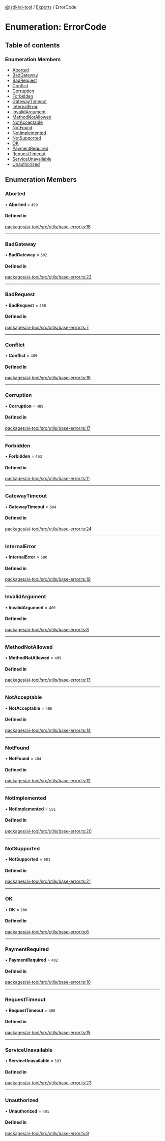 [@isdk/ai-tool](../README.md) / [Exports](../modules.md) / ErrorCode

# Enumeration: ErrorCode

## Table of contents

### Enumeration Members

- [Aborted](ErrorCode.md#aborted)
- [BadGateway](ErrorCode.md#badgateway)
- [BadRequest](ErrorCode.md#badrequest)
- [Conflict](ErrorCode.md#conflict)
- [Corruption](ErrorCode.md#corruption)
- [Forbidden](ErrorCode.md#forbidden)
- [GatewayTimeout](ErrorCode.md#gatewaytimeout)
- [InternalError](ErrorCode.md#internalerror)
- [InvalidArgument](ErrorCode.md#invalidargument)
- [MethodNotAllowed](ErrorCode.md#methodnotallowed)
- [NotAcceptable](ErrorCode.md#notacceptable)
- [NotFound](ErrorCode.md#notfound)
- [NotImplemented](ErrorCode.md#notimplemented)
- [NotSupported](ErrorCode.md#notsupported)
- [OK](ErrorCode.md#ok)
- [PaymentRequired](ErrorCode.md#paymentrequired)
- [RequestTimeout](ErrorCode.md#requesttimeout)
- [ServiceUnavailable](ErrorCode.md#serviceunavailable)
- [Unauthorized](ErrorCode.md#unauthorized)

## Enumeration Members

### Aborted

• **Aborted** = ``499``

#### Defined in

[packages/ai-tool/src/utils/base-error.ts:18](https://github.com/isdk/ai-tool.js/blob/f6e1fb7a94cb6e37d6b6a73878d1bd61b26150ea/src/utils/base-error.ts#L18)

___

### BadGateway

• **BadGateway** = ``502``

#### Defined in

[packages/ai-tool/src/utils/base-error.ts:22](https://github.com/isdk/ai-tool.js/blob/f6e1fb7a94cb6e37d6b6a73878d1bd61b26150ea/src/utils/base-error.ts#L22)

___

### BadRequest

• **BadRequest** = ``400``

#### Defined in

[packages/ai-tool/src/utils/base-error.ts:7](https://github.com/isdk/ai-tool.js/blob/f6e1fb7a94cb6e37d6b6a73878d1bd61b26150ea/src/utils/base-error.ts#L7)

___

### Conflict

• **Conflict** = ``409``

#### Defined in

[packages/ai-tool/src/utils/base-error.ts:16](https://github.com/isdk/ai-tool.js/blob/f6e1fb7a94cb6e37d6b6a73878d1bd61b26150ea/src/utils/base-error.ts#L16)

___

### Corruption

• **Corruption** = ``409``

#### Defined in

[packages/ai-tool/src/utils/base-error.ts:17](https://github.com/isdk/ai-tool.js/blob/f6e1fb7a94cb6e37d6b6a73878d1bd61b26150ea/src/utils/base-error.ts#L17)

___

### Forbidden

• **Forbidden** = ``403``

#### Defined in

[packages/ai-tool/src/utils/base-error.ts:11](https://github.com/isdk/ai-tool.js/blob/f6e1fb7a94cb6e37d6b6a73878d1bd61b26150ea/src/utils/base-error.ts#L11)

___

### GatewayTimeout

• **GatewayTimeout** = ``504``

#### Defined in

[packages/ai-tool/src/utils/base-error.ts:24](https://github.com/isdk/ai-tool.js/blob/f6e1fb7a94cb6e37d6b6a73878d1bd61b26150ea/src/utils/base-error.ts#L24)

___

### InternalError

• **InternalError** = ``500``

#### Defined in

[packages/ai-tool/src/utils/base-error.ts:19](https://github.com/isdk/ai-tool.js/blob/f6e1fb7a94cb6e37d6b6a73878d1bd61b26150ea/src/utils/base-error.ts#L19)

___

### InvalidArgument

• **InvalidArgument** = ``400``

#### Defined in

[packages/ai-tool/src/utils/base-error.ts:8](https://github.com/isdk/ai-tool.js/blob/f6e1fb7a94cb6e37d6b6a73878d1bd61b26150ea/src/utils/base-error.ts#L8)

___

### MethodNotAllowed

• **MethodNotAllowed** = ``405``

#### Defined in

[packages/ai-tool/src/utils/base-error.ts:13](https://github.com/isdk/ai-tool.js/blob/f6e1fb7a94cb6e37d6b6a73878d1bd61b26150ea/src/utils/base-error.ts#L13)

___

### NotAcceptable

• **NotAcceptable** = ``406``

#### Defined in

[packages/ai-tool/src/utils/base-error.ts:14](https://github.com/isdk/ai-tool.js/blob/f6e1fb7a94cb6e37d6b6a73878d1bd61b26150ea/src/utils/base-error.ts#L14)

___

### NotFound

• **NotFound** = ``404``

#### Defined in

[packages/ai-tool/src/utils/base-error.ts:12](https://github.com/isdk/ai-tool.js/blob/f6e1fb7a94cb6e37d6b6a73878d1bd61b26150ea/src/utils/base-error.ts#L12)

___

### NotImplemented

• **NotImplemented** = ``501``

#### Defined in

[packages/ai-tool/src/utils/base-error.ts:20](https://github.com/isdk/ai-tool.js/blob/f6e1fb7a94cb6e37d6b6a73878d1bd61b26150ea/src/utils/base-error.ts#L20)

___

### NotSupported

• **NotSupported** = ``501``

#### Defined in

[packages/ai-tool/src/utils/base-error.ts:21](https://github.com/isdk/ai-tool.js/blob/f6e1fb7a94cb6e37d6b6a73878d1bd61b26150ea/src/utils/base-error.ts#L21)

___

### OK

• **OK** = ``200``

#### Defined in

[packages/ai-tool/src/utils/base-error.ts:6](https://github.com/isdk/ai-tool.js/blob/f6e1fb7a94cb6e37d6b6a73878d1bd61b26150ea/src/utils/base-error.ts#L6)

___

### PaymentRequired

• **PaymentRequired** = ``402``

#### Defined in

[packages/ai-tool/src/utils/base-error.ts:10](https://github.com/isdk/ai-tool.js/blob/f6e1fb7a94cb6e37d6b6a73878d1bd61b26150ea/src/utils/base-error.ts#L10)

___

### RequestTimeout

• **RequestTimeout** = ``408``

#### Defined in

[packages/ai-tool/src/utils/base-error.ts:15](https://github.com/isdk/ai-tool.js/blob/f6e1fb7a94cb6e37d6b6a73878d1bd61b26150ea/src/utils/base-error.ts#L15)

___

### ServiceUnavailable

• **ServiceUnavailable** = ``503``

#### Defined in

[packages/ai-tool/src/utils/base-error.ts:23](https://github.com/isdk/ai-tool.js/blob/f6e1fb7a94cb6e37d6b6a73878d1bd61b26150ea/src/utils/base-error.ts#L23)

___

### Unauthorized

• **Unauthorized** = ``401``

#### Defined in

[packages/ai-tool/src/utils/base-error.ts:9](https://github.com/isdk/ai-tool.js/blob/f6e1fb7a94cb6e37d6b6a73878d1bd61b26150ea/src/utils/base-error.ts#L9)
